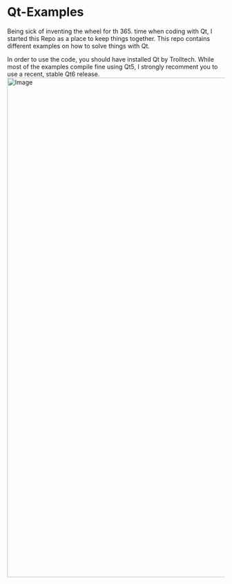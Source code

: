 # Qt-Examples

Being sick of inventing the wheel for th 365. time when coding with Qt, I started this Repo as a place to keep things together.
This repo contains different examples on how to solve things with Qt.

In order to use the code, you should have installed Qt by Trolltech. While most of the examples compile fine using Qt5, I strongly recomment you to use a recent, stable Qt6 release.
<img width="1815" height="1155" alt="Image" src="https://github.com/user-attachments/assets/a2eb6639-b585-48cb-ba0b-e693ee5ce023" />
